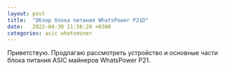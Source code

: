 ```yaml
---
layout: post
title:  "Обзор блока питания WhatsPower P21D"
date:   2022-04-30 11:56:28 +0300
categories: asic whatsminer
---
```

Приветствую. Продлагаю рассмотреть устройство и основные части блока питания ASIC майнеров WhatsPower P21.